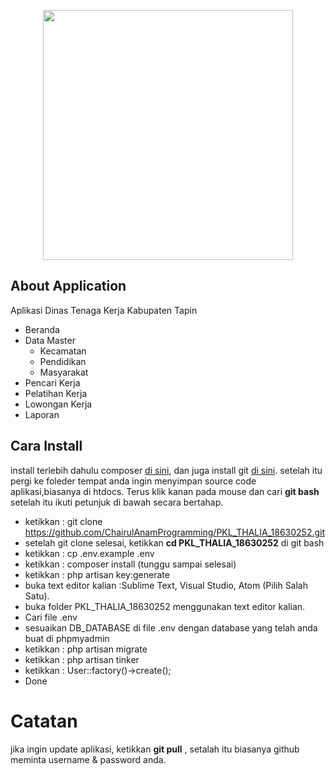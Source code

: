 <p align="center"><img src="public/images/kantor.jpeg" width="400"></p>


## About Application

Aplikasi Dinas Tenaga Kerja Kabupaten Tapin

- Beranda
- Data Master
    - Kecamatan
    - Pendidikan
    - Masyarakat
- Pencari Kerja
- Pelatihan Kerja
- Lowongan Kerja
- Laporan

## Cara Install

install terlebih dahulu composer <a href="https://getcomposer.org/">di sini</a>, dan juga install git <a href="https://git-scm.com/download/win">di sini</a>.
setelah itu pergi ke foleder tempat anda ingin menyimpan source code aplikasi,biasanya di htdocs. Terus klik kanan pada mouse dan cari <b>git bash</b> setelah itu ikuti petunjuk di bawah secara bertahap.

- ketikkan : git clone https://github.com/ChairulAnamProgramming/PKL_THALIA_18630252.git
- setelah git clone selesai, ketikkan <b>cd PKL_THALIA_18630252</b>  di git bash
- ketikkan : cp .env.example .env
- ketikkan : composer install (tunggu sampai selesai)
- ketikkan : php artisan key:generate
- buka text editor kalian :Sublime Text, Visual Studio, Atom (Pilih Salah Satu).
- buka folder PKL_THALIA_18630252 menggunakan text editor kalian.
- Cari file .env
- sesuaikan DB_DATABASE di file .env dengan database yang telah anda buat di phpmyadmin 
- ketikkan : php artisan migrate
- ketikkan : php artisan tinker
- ketikkan : User::factory()->create();
- Done

# Catatan
jika ingin update aplikasi, ketikkan <b>git pull</b> , setalah itu biasanya github meminta username & password anda.
